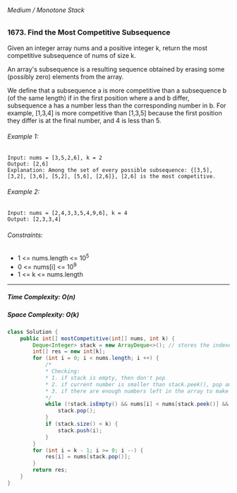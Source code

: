 ###### Medium / Monotone Stack

### 1673. Find the Most Competitive Subsequence

Given an integer array nums and a positive integer k, return the most competitive subsequence of nums of size k.

An array's subsequence is a resulting sequence obtained by erasing some (possibly zero) elements from the array.

We define that a subsequence a is more competitive than a subsequence b (of the same length) if in the first position where a and b differ, subsequence a has a number less than the corresponding number in b. For example, [1,3,4] is more competitive than [1,3,5] because the first position they differ is at the final number, and 4 is less than 5.

 

###### Example 1:
```
Input: nums = [3,5,2,6], k = 2
Output: [2,6]
Explanation: Among the set of every possible subsequence: {[3,5], [3,2], [3,6], [5,2], [5,6], [2,6]}, [2,6] is the most competitive.
```
###### Example 2:
```
Input: nums = [2,4,3,3,5,4,9,6], k = 4
Output: [2,3,3,4]
```

###### Constraints:

* 1 <= nums.length <= 10<sup>5</sup>
* 0 <= nums[i] <= 10<sup>9</sup>
* 1 <= k <= nums.length

***

##### Time Complexity: O(n)
##### Space Complexity: O(k)

```java
class Solution {
    public int[] mostCompetitive(int[] nums, int k) {
        Deque<Integer> stack = new ArrayDeque<>(); // stores the indexes of result numbers
        int[] res = new int[k];
        for (int i = 0; i < nums.length; i ++) {
            /*
            * Checking:
            * 1. if stack is empty, then don't pop
            * 2. if current number is smaller than stack.peek(), pop and replace it after
            * 3. if there are enough numbers left in the array to make sure stack has k numbers
            */
            while (!stack.isEmpty() && nums[i] < nums[stack.peek()] && nums.length - i + stack.size() > k) {
                stack.pop();
            }
            if (stack.size() < k) {
                stack.push(i);
            }
        }
        for (int i = k - 1; i >= 0; i --) {
            res[i] = nums[stack.pop()];
        }
        return res;
    }
}
```
